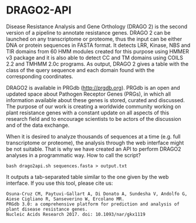 # DRAGO2-API

Disease Resistance Analysis and Gene Orthology (DRAGO 2) is the second version of a pipeline to
annotate resistance genes. DRAGO 2 can be launched on any transcriptome or proteome, thus the input
can be either DNA or protein sequences in FASTA format. It detects LRR, Kinase, NBS and TIR domains
from 60 HMM modules created for this purpose using HMMER v3 package and it is also able to detect
CC and TM domains using COILS 2.2 and TMHMM 2.0c programs. As output, DRAGO 2 gives a table with the
class of the query sequence and each domain found with the corresponding coordinates.

DRAGO2 is available in PRGdb (http://prgdb.org). PRGdb is an open and updated space about Pathogen Receptor 
Genes (PRGs), in which all information available about these genes is stored, curated and discussed. The 
purpose of our work is creating a worldwide community working on plant resistance genes with a constant 
update on all aspects of this research field and to encourage scientists to be actors of the discussion 
and of the data exchange.

When it is desired to analyze thousands of sequences at a time (e.g. full transcriptome or proteome), the
analysis through the web interface might be not suitable. That is why we have created an API to perform
DRAGO2 analyses in a programmatic way. How to call the script?

`bash drago2api.sh sequences.fasta > output.txt`

It outputs a tab-separated table similar to the one given by the web interface. If you use this tool, 
please cite us:

```
Osuna-Cruz CM, Paytuvi-Gallart A, Di Donato A, Sundesha V, Andolfo G, Aiese Cigliano R, Sanseverino W, Ercolano MR.
PRGdb 3.0: a comprehensive platform for prediction and analysis of plant disease resistance genes.
Nucleic Acids Research 2017. doi: 10.1093/nar/gkx1119
```
